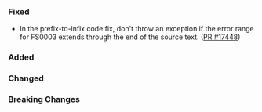### Fixed

* In the prefix-to-infix code fix, don't throw an exception if the error range for FS0003 extends through the end of the source text. ([PR #17448](https://github.com/dotnet/fsharp/pull/17448))

### Added

### Changed

### Breaking Changes
